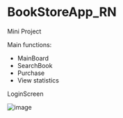 # BookStoreApp_RN
 Mini Project
 
 Main functions: 
 -  MainBoard
 -  SearchBook
 -  Purchase
 -  View statistics

LoginScreen

![image](https://github.com/KienChiNg/BookStoreApp_RN/assets/106145545/ada7d877-8137-486c-82c8-5e0124780492)
